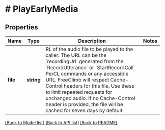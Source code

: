 # # PlayEarlyMedia

## Properties

Name | Type | Description | Notes
------------ | ------------- | ------------- | -------------
**file** | **string** | RL of the audio file to be played to the caller. The URL can be the &#x60;recordingUrl&#x60; generated from the &#x60;RecordUtterance&#x60; or &#x60;StartRecordCall&#x60; PerCL commands or any accessible URL. FreeClimb will respect Cache-Control headers for this file. Use these to limit repeated requests for unchanged audio. If no Cache-Control header is provided, the file will be cached for seven days by default. | 

[[Back to Model list]](../../README.md#documentation-for-models) [[Back to API list]](../../README.md#documentation-for-api-endpoints) [[Back to README]](../../README.md)


